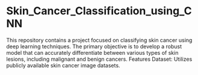 # Skin_Cancer_Classification_using_CNN
This repository contains a project focused on classifying skin cancer using deep learning techniques. The primary objective is to develop a robust model that can accurately differentiate between various types of skin lesions, including malignant and benign cancers.  Features Dataset: Utilizes publicly available skin cancer image datasets. 
